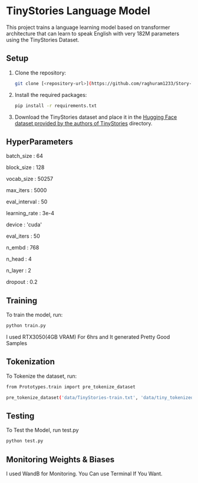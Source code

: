 # TinyStories Language Model

This project trains a language learning model based on transformer architecture that can learn to speak English with very 182M parameters using the TinyStories Dataset.


## Setup

1. Clone the repository:
    ```sh
    git clone [<repository-url>](https://github.com/raghuram1233/Story-Teller)
    ```

2. Install the required packages:
    ```sh
    pip install -r requirements.txt
    ```

3. Download the TinyStories dataset and place it in the [Hugging Face dataset provided by the authors of TinyStories](https://huggingface.co/datasets/roneneldan/TinyStories) directory.

## HyperParameters

batch_size : 64

block_size : 128 

vocab_size : 50257

max_iters : 5000

eval_interval : 50

learning_rate : 3e-4

device : 'cuda'

eval_iters : 50

n_embd : 768

n_head : 4

n_layer : 2

dropout : 0.2

## Training

To train the model, run:
```sh
python train.py
```
I used RTX3050(4GB VRAM) For 6hrs and It generated Pretty Good Samples


## Tokenization
To Tokenize the dataset, run:
```sh
from Prototypes.train import pre_tokenize_dataset

pre_tokenize_dataset('data/TinyStories-train.txt', 'data/tiny_tokenized.npy')
```

## Testing
To Test the Model, run test.py
```sh
python test.py
```

## Monitoring Weights & Biases
I used WandB for Monitoring. You Can use Terminal If You Want.
